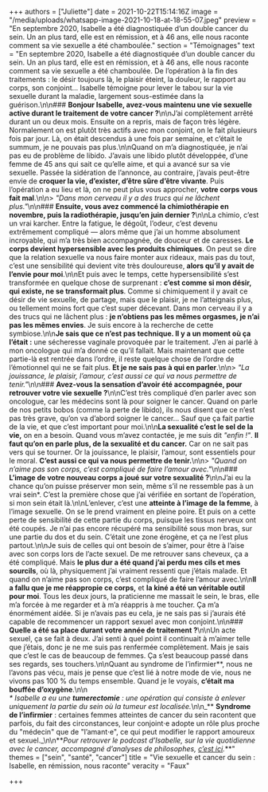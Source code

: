 +++
authors = ["Juliette"]
date = 2021-10-22T15:14:16Z
image = "/media/uploads/whatsapp-image-2021-10-18-at-18-55-07.jpeg"
preview = "En septembre 2020, Isabelle a été diagnostiquée d’un double cancer du sein. Un an plus tard, elle est en rémission, et à 46 ans, elle nous raconte comment sa vie sexuelle a été chamboulée."
section = "Témoignages"
text = "En septembre 2020, Isabelle a été diagnostiquée d’un double cancer du sein. Un an plus tard, elle est en rémission, et à 46 ans, elle nous raconte comment sa vie sexuelle a été chamboulée. De l’opération à la fin des traitements&nbsp;: le désir toujours là, le plaisir éteint, la douleur, le rapport au corps, son conjoint... Isabelle témoigne pour lever le tabou sur la vie sexuelle durant la maladie, largement sous-estimée dans la guérison.\n\n### **Bonjour Isabelle, avez-vous maintenu une vie sexuelle active durant le traitement de votre cancer&nbsp;?**\n\nJ’ai complètement arrêté durant un ou deux mois. Ensuite on a repris, mais de façon très légère. Normalement on est plutôt très actifs avec mon conjoint, on le fait plusieurs fois par jour. Là, on était descendus à une fois par semaine, et c’était le summum, je ne pouvais pas plus.\n\nQuand on m’a diagnostiquée, je n’ai pas eu de problème de libido. J’avais une libido plutôt développée, d’une femme de 45 ans qui sait ce qu’elle aime, et qui a avancé sur sa vie sexuelle. Passée la sidération de l’annonce, au contraire, j’avais peut-être envie de **croquer la vie, d’exister, d’être sûre d’être vivante**. Puis l’opération a eu lieu et là, on ne peut plus vous approcher, **votre corps vous fait mal**.\n\n> _\"Dans mon cerveau il y a des trucs qui ne lâchent plus.\"_\n\n### **Ensuite, vous avez commencé la chimiothérapie en novembre, puis la radiothérapie, jusqu’en juin dernier&nbsp;?**\n\nLa chimio, c’est un vrai karcher. Entre la fatigue, le dégoût, l’odeur, c’est devenu extrêmement compliqué&nbsp;&mdash;&nbsp;alors même que j’ai un homme absolument incroyable, qui m’a très bien accompagnée, de douceur et de caresses. **Le corps devient hypersensible avec les produits chimiques**. On peut se dire que la relation sexuelle va nous faire monter aux rideaux, mais pas du tout, c’est une sensibilité qui devient vite très douloureuse, **alors qu’il y avait de l’envie pour moi**.\n\nEt puis avec le temps, cette hypersensibilité s’est transformée en quelque chose de surprenant&nbsp;: **c’est comme si mon désir, qui existe, ne se transformait plus**. Comme si chimiquement il y avait ce désir de vie sexuelle, de partage, mais que le plaisir, je ne l’atteignais plus, ou tellement moins fort que c’est super décevant. Dans mon cerveau il y a des trucs qui ne lâchent plus&nbsp;: **je n’obtiens pas les mêmes orgasmes, je n’ai pas les mêmes envies**. Je suis encore à la recherche de cette symbiose.\n\n**Je sais que ce n’est pas technique. Il y a un moment où ça l’était&nbsp;:** une sécheresse vaginale provoquée par le traitement. J’en ai parlé à mon oncologue qui m’a donné ce qu’il fallait. Mais maintenant que cette partie-là est rentrée dans l’ordre, il reste quelque chose de l’ordre de l’émotionnel qui ne se fait plus. **Et je ne sais pas à qui en parler**.\n\n> _\"La jouissance, le plaisir, l’amour, c’est aussi ce qui va nous permettre de tenir.\"_\n\n### **Avez-vous la sensation d’avoir été accompagnée, pour retrouver votre vie sexuelle&nbsp;?**\n\nC’est très compliqué d’en parler avec son oncologue, car les médecins sont là pour soigner le cancer. Quand on parle de nos petits bobos (comme la perte de libido), ils nous disent que ce n’est pas très grave, qu’on va d’abord soigner le cancer… Sauf que ça fait partie de la vie, et que c’est important pour moi.\n\n**La sexualité c’est le sel de la vie,** on en a besoin. Quand vous m’avez contactée, je me suis dit _\"enfin&nbsp;!\"_. **Il faut qu’on en parle plus, de la sexualité et du cancer.** Car on ne sait pas vers qui se tourner. Or la jouissance, le plaisir, l’amour, sont essentiels pour le moral. **C’est aussi ce qui va nous permettre de tenir.**\n\n> _\"Quand on n’aime pas son corps, c’est compliqué de faire l’amour avec.\"_\n\n### **L’image de votre nouveau corps a joué sur votre sexualité&nbsp;?**\n\nJ’ai eu la chance qu’on puisse préserver mon sein, même s’il ne ressemble pas à un vrai sein*. C’est la première chose que j’ai vérifiée en sortant de l’opération, si mon sein était là.\n\nL’enlever, c’est une **atteinte à l’image de la femme**, à l’image sexuelle. On se le prend vraiment en pleine poire. Et puis on a cette perte de sensibilité de cette partie du corps, puisque les tissus nerveux ont été coupés. Je n’ai pas encore récupéré ma sensibilité sous mon bras, sur une partie du dos et du sein. C’était une zone érogène, et ça ne l’est plus partout.\n\nJe suis de celles qui ont besoin de s’aimer, pour être à l’aise avec son corps lors de l’acte sexuel. De me retrouver sans cheveux, ça a été compliqué. Mais **le plus dur a été quand j’ai perdu mes cils et mes sourcils**, où là, physiquement j’ai vraiment ressenti que j’étais malade. Et quand on n’aime pas son corps, c’est compliqué de faire l’amour avec.\n\n**Il a fallu que je me réappropie ce corps,** et **la kiné a été un véritable outil pour moi**. Tous les deux jours, la praticienne me massait le sein, le bras, elle m’a forcée à me regarder et à m’a réappris à me toucher. Ça m’a énormément aidée. Si je n’avais pas eu cela, je ne sais pas si j’aurais été capable de recommencer un rapport sexuel avec mon conjoint.\n\n### **Quelle a été sa place durant votre année de traitement&nbsp;?**\n\nUn acte sexuel, ça se fait à deux. J’ai senti à quel point il continuait à m’aimer telle que j’étais, donc je ne me suis pas renfermée complètement. Mais je sais que c’est le cas de beaucoup de femmes. Ça s’est beaucoup passé dans ses regards, ses touchers.\n\nQuant au syndrome de l’infirmier&ast;&ast;, nous ne l’avons pas vécu, mais je pense que c’est lié à notre mode de vie, nous ne vivons pas 100&nbsp;% du temps ensemble. Quand je le voyais, **c’était ma bouffée d’oxygène**.\n\n<br /> _&ast; Isabelle a eu une **tumerectomie**&nbsp;: une opération qui consiste à enlever uniquement la partie du sein où la tumeur est localisée._\n\n_&ast;&ast; **Syndrome de l’infirmier**&nbsp;: certaines femmes atteintes de cancer du sein racontent que parfois, du fait des circonstances, leur conjoint⋅e adopte un rôle plus proche du \"médecin\" que de \"l’amant⋅e\", ce qui peut modifier le rapport amoureux et sexuel._\n\n**_Pour retrouver le podcast d’Isabelle, sur la vie quotidienne avec le cancer, accompagné d’analyses de philosophes, [c’est ici](https://podcasts.ba-ba-bam.com/be-lively-lexperience-bien-etre/202101290400-voyage-au-coeur-de-mon-sacro-sein-cancer-une-nouvelle-dimens.html)._**"
themes = ["sein", "santé", "cancer"]
title = "Vie sexuelle et cancer du sein&nbsp;: Isabelle, en rémission, nous raconte"
veracity = "Faux"

+++
